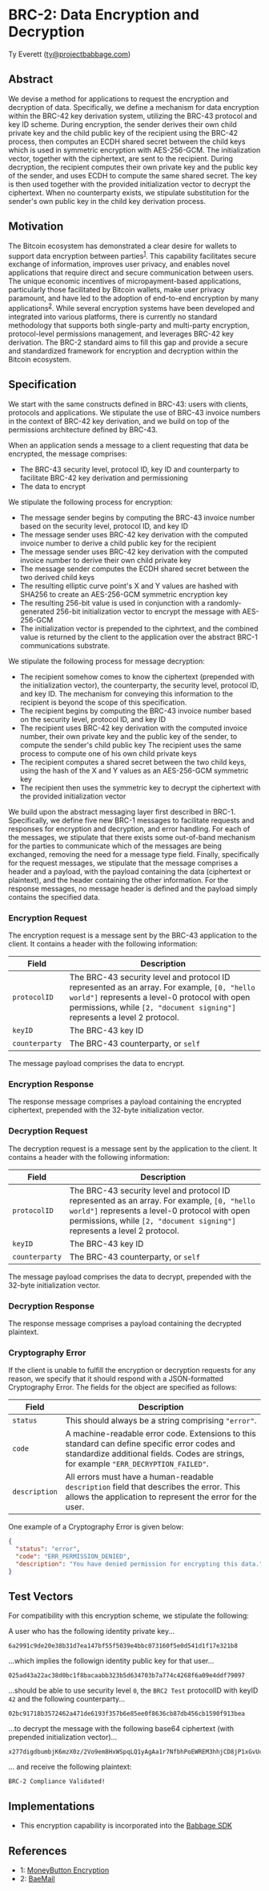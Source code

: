 # BRC-2: Data Encryption and Decryption

Ty Everett (ty@projectbabbage.com)

## Abstract

We devise a method for applications to request the encryption and decryption of data. Specifically, we define a mechanism for data encryption within the BRC-42 key derivation system, utilizing the BRC-43 protocol and key ID scheme. During encryption, the sender derives their own child private key and the child public key of the recipient using the BRC-42 process, then computes an ECDH shared secret between the child keys which is used in symmetric encryption with AES-256-GCM. The initialization vector, together with the ciphertext, are sent to the recipient. During decryption, the recipient computes their own private key and the public key of the sender, and uses ECDH to compute the same shared secret. The key is then used together with the provided initialization vector to decrypt the ciphertext. When no counterparty exists, we stipulate substitution for the sender's own public key in the child key derivation process.

## Motivation

The Bitcoin ecosystem has demonstrated a clear desire for wallets to support data encryption between parties<sup>[1](#footnote-1)</sup>. This capability facilitates secure exchange of information, improves user privacy, and enables novel applications that require direct and secure communication between users. The unique economic incentives of micropayment-based applications, particularly those facilitated by Bitcoin wallets, make user privacy paramount, and have led to the adoption of end-to-end encryption by many applications<sup>[2](#footnote-2)</sup>. While several encryption systems have been developed and integrated into various platforms, there is currently no standard methodology that supports both single-party and multi-party encryption, protocol-level permissions management, and leverages BRC-42 key derivation. The BRC-2 standard aims to fill this gap and provide a secure and standardized framework for encryption and decryption within the Bitcoin ecosystem.

## Specification

We start with the same constructs defined in BRC-43: users with clients, protocols and applications. We stipulate the use of BRC-43 invoice numbers in the context of BRC-42 key derivation, and we build on top of the permissions architecture defined by BRC-43.

When an application sends a message to a client requesting that data be encrypted, the message comprises:
- The BRC-43 security level, protocol ID, key ID and counterparty to facilitate BRC-42 key derivation and permissioning
- The data to encrypt

We stipulate the following process for encryption:
- The message sender begins by computing the BRC-43 invoice number based on the security level, protocol ID, and key ID
- The message sender uses BRC-42 key derivation with the computed invoice number to derive a child public key for the recipient
- The message sender uses BRC-42 key derivation with the computed invoice number to derive their own child private key
- The message sender computes the ECDH shared secret between the two derived child keys
- The resulting elliptic curve point's X and Y values are hashed with SHA256 to create an AES-256-GCM symmetric encryption key
- The resulting 256-bit value is used in conjunction with a randomly-generated 256-bit initialization vector to encrypt the message with AES-256-GCM
- The initialization vector is prepended to the ciphrtext, and the combined value is returned by the client to the application over the abstract BRC-1 communications substrate.

We stipulate the following process for message decryption:
- The recipient somehow comes to know the ciphertext (prepended with the initialization vector), the counterparty, the security level, protocol ID, and key ID. The mechanism for conveying this information to the recipient is beyond the scope of this specification.
- The recipient begins by computing the BRC-43 invoice number based on the security level, protocol ID, and key ID
- The recipient uses BRC-42 key derivation with the computed invoice number, their own private key and the public key of the sender, to compute the sender's child public key
The recipient uses the same process to compute one of his own child private keys
- The recipient computes a shared secret between the two child keys, using the hash of the X and Y values as an AES-256-GCM symmetric key
- The recipient then uses the symmetric key to decrypt the ciphertext with the provided initialization vector

We build upon the abstract messaging layer first described in BRC-1. Specifically, we define five new BRC-1 messages to facilitate requests and responses for encryption and decryption, and error handling. For each of the messages, we stipulate that there exists some out-of-band mechanism for the parties to communicate which of the messages are being exchanged, removing the need for a message type field. Finally, specifically for the request messages, we stipulate that the message comprises a header and a payload, with the payload containing the data (ciphertext or plaintext), and the header containing the other information. For the response messages, no message header is defined and the payload simply contains the specified data.

### Encryption Request

The encryption request is a message sent by the BRC-43 application to the client. It contains a header with the following information:

Field          | Description
---------------|-------------------------
`protocolID`   | The BRC-43 security level and protocol ID represented as an array. For example, `[0, "hello world"]` represents a level-0 protocol with open permissions, while `[2, "document signing"]` represents a level 2 protocol.
`keyID`        | The BRC-43 key ID
`counterparty` | The BRC-43 counterparty, or `self`

The message payload comprises the data to encrypt.

### Encryption Response

The response message comprises a payload containing the encrypted ciphertext, prepended with the 32-byte initialization vector.

### Decryption Request

The decryption request is a message sent by the application to the client. It contains a header with the following information:

Field          | Description
---------------|-------------------------
`protocolID`   | The BRC-43 security level and protocol ID represented as an array. For example, `[0, "hello world"]` represents a level-0 protocol with open permissions, while `[2, "document signing"]` represents a level 2 protocol.
`keyID`        | The BRC-43 key ID
`counterparty` | The BRC-43 counterparty, or `self`

The message payload comprises the data to decrypt, prepended with the 32-byte initialization vector.

### Decryption Response

The response message comprises a payload containing the decrypted plaintext.

### Cryptography Error

If the client is unable to fulfill the encryption or decryption requests for any reason, we specify that it should respond with a JSON-formatted Cryptography Error. The fields for the object are specified as follows:

Field         | Description
--------------|--------------------------
`status`      | This should always be a string comprising `"error"`.
`code`        | A machine-readable error code. Extensions to this standard can define specific error codes and standardize additional fields. Codes are strings, for example `"ERR_DECRYPTION_FAILED"`.
`description` | All errors must have a human-readable `description` field that describes the error. This allows the application to represent the error for the user.

One example of a Cryptography Error is given below:

```json
{
  "status": "error",
  "code": "ERR_PERMISSION_DENIED",
  "description": "You have denied permission for encrypting this data."
}
```

## Test Vectors

For compatibility with this encryption scheme, we stipulate the following:

A user who has the following identity private key...

```
6a2991c9de20e38b31d7ea147bf55f5039e4bbc073160f5e0d541d1f17e321b8
```

...which implies the followign identity public key for that user...

```
025ad43a22ac38d0bc1f8bacaabb323b5d634703b7a774c4268f6a09e4ddf79097
```

...should be able to use security level `0`, the `BRC2 Test` protocolID with keyID `42` and the following counterparty...

```
02bc91718b3572462a471de6193f357b6e85ee0f8636cb87db456cb1590f913bea
```

...to decrypt the message with the following base64 ciphertext (with prepended initialization vector)...

```
x277digdbumbjK6mzX0z/2Vo9em8HxWSpqLQ1yAgAa1r7NfbhPoEWREM3hhjCD8jP1xGvUcp31mw9SzO5TDr5eiKxKivuvHeVAnr
```

... and receive the following plaintext:

```
BRC-2 Compliance Validated!
```

## Implementations

- This encryption capability is incorporated into the [Babbage SDK](https://github.com/p2ppsr/babbage-sdk)

## References

- <a name="footnote-1">1</a>: [MoneyButton Encryption](https://github.com/moneybutton/docs/blob/master/docs/mb-encryption.md)
- <a name="footnote-2">2</a>: [BaeMail](https://baemail.me/)